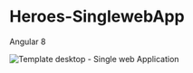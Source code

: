 # Heroes-SinglewebApp
Angular 8

![Template desktop - Single web Application](https://i.ibb.co/9GSx25z/a.png)
